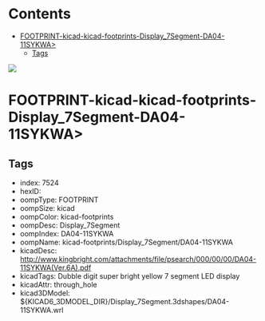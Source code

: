 



Contents
========

* [FOOTPRINT-kicad-kicad-footprints-Display_7Segment-DA04-11SYKWA>](#footprint-kicad-kicad-footprints-display_7segment-da04-11sykwa)
	* [Tags](#tags)
  
![][im]
# FOOTPRINT-kicad-kicad-footprints-Display_7Segment-DA04-11SYKWA>

## Tags

- index: 7524
- hexID: 
- oompType: FOOTPRINT
- oompSize: kicad
- oompColor: kicad-footprints
- oompDesc: Display_7Segment
- oompIndex: DA04-11SYKWA
- oompName: kicad-footprints/Display_7Segment/DA04-11SYKWA
- kicadDesc: http://www.kingbright.com/attachments/file/psearch/000/00/00/DA04-11SYKWA(Ver.6A).pdf
- kicadTags: Dubble digit super bright yellow 7 segment LED display
- kicadAttr: through_hole
- kicad3DModel: ${KICAD6_3DMODEL_DIR}/Display_7Segment.3dshapes/DA04-11SYKWA.wrl



[im]: image.png
